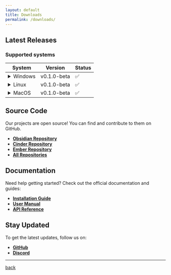 ```yaml
---
layout: default
title: Downloads
permalink: /downloads/
---
```


## Latest Releases

### Supported systems

<table>
  <thead>
    <tr>
      <th>System</th>
      <th>Version</th>
      <th>Status</th>
    </tr>
  </thead>
  <tbody>
    <tr>
      <td>
        <details>
          <summary>Windows</summary>
          <ul>
            <li><a href="#">x86</a></li>
            <li><a href="#">x86_64</a></li>
          </ul>
        </details>
      </td>
      <td>v0.1.0-beta</td>
      <td>✅</td>
    </tr>
    <tr>
      <td>
        <details>
          <summary>Linux</summary>
          <ul>
            <li><a href="#">x86</a></li>
            <li><a href="#">x86_64</a></li>
            <li><a href="#">Mips</a></li>
            <li><a href="#">Mips64</a></li>
            <li><a href="#">ARM</a></li>
            <li><a href="#">ARM64</a></li>
            <li><a href="#">RISC-V64</a></li>
            <li><a href="#">PowerPC64</a></li>
          </ul>
        </details>
      </td>
      <td>v0.1.0-beta</td>
      <td>✅</td>
    </tr>
    <tr>
      <td>
        <details>
          <summary>MacOS</summary>
          <ul>
            <li><a href="#">x86 (Intel)</a></li>
            <li><a href="#">x86_64 (Intel)</a></li>
            <li><a href="#">ARM64</a></li>
            <li><a href="#">PowerPC64</a></li>
          </ul>
        </details>
      </td>
      <td>v0.1.0-beta</td>
      <td>✅</td>
    </tr>
  </tbody>
</table>
 
## Source Code

Our projects are open source! You can find and contribute to them on GitHub.

- **[Obsidian Repository](https://github.com/obsidian-language/obsidian)**
- **[Cinder Repository](https://github.com/obsidian-language/cinder)**
- **[Ember Repository](https://github.com/obsidian-language/ember)**
- **[All Repositories](https://github.com/obsidian-language/)**

## Documentation

Need help getting started? Check out the official documentation and guides:

- **[Installation Guide](#)**
- **[User Manual](#)**
- **[API Reference](#)**

## Stay Updated

To get the latest updates, follow us on:

- **[GitHub](https://github.com/obsidian-language)**
- **[Discord](#)**

---
[back](/)